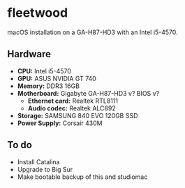 # fleetwood

macOS installation on a GA-H87-HD3 with an Intel i5-4570.

## Hardware

- **CPU:** Intel i5-4570
- **GPU:** ASUS NVIDIA GT 740
- **Memory:** DDR3 16GB
- **Motherboard:** Gigabyte GA-H87-HD3 v? BIOS v?
  - **Ethernet card:** Realtek RTL8111
  - **Audio codec:** Realtek ALC892
- **Storage:** SAMSUNG 840 EVO 120GB SSD
- **Power Supply:** Corsair 430M

## To do

- Install Catalina
- Upgrade to Big Sur
- Make bootable backup of this and studiomac
